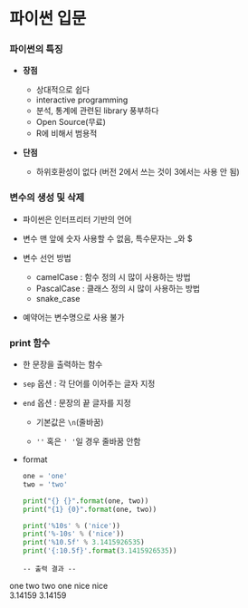 # 파이썬 입문

### 파이썬의 특징

- **장점**
  - 상대적으로 쉽다
  - interactive programming
  - 분석, 통계에 관련된 library 풍부하다
  - Open Source(무료)
  - R에 비해서 범용적

- **단점**
  - 하위호환성이 없다 (버전 2에서 쓰는 것이 3에서는 사용 안 됨)

### 변수의 생성 및 삭제
- 파이썬은 인터프리터 기반의 언어
- 변수 맨 앞에 숫자 사용할 수 없음, 특수문자는 _와 $
- 변수 선언 방법
  - camelCase : 함수 정의 시 많이 사용하는 방법
  - PascalCase : 클래스 정의 시 많이 사용하는 방법
  - snake_case

- 예약어는 변수명으로 사용 불가

### print 함수

- 한 문장을 출력하는 함수

- `sep` 옵션 : 각 단어를 이어주는 글자 지정

- `end` 옵션 : 문장의 끝 글자를 지정

  - 기본값은 `\n`(줄바꿈)

  - `''` 혹은 `' '`일 경우 줄바꿈 안함

- format

  ```python
  one = 'one'
  two = 'two'
  
  print("{} {}".format(one, two))
  print("{1} {0}".format(one, two))
  
  print('%10s' % ('nice'))
  print('%-10s' % ('nice'))
  print('%10.5f' % 3.1415926535)
  print('{:10.5f}'.format(3.1415926535))
  ```

  ```
  -- 출력 결과 --
one two
  two one
        nice
  nice      
     3.14159
     3.14159
  ```
